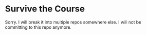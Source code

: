 # Survive the Course

Sorry. I will break it into multiple repos somewhere else. I will not be committing to this repo anymore.

